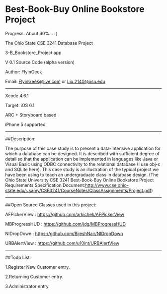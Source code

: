 Best-Book-Buy Online Bookstore Project
======================================

Progress: About 60%… :(

The Ohio State CSE 3241 Database Project

3-B_Bookstore_Project.app

V 0.1 Source Code (alpha version)

Author: FlyinGeek

Email: FlyinGeek@live.com or Liu.2140@osu.edu

--------------------------------

Xcode 4.6.1

Target: iOS 6.1

ARC + Storyboard based

iPhone 5 supported

--------------------------------

##Description:

The purpose of this case study is to present a data-intensive application for which a database can be designed. It is described with sufficient degree of detail so that the application can be implemented in languages like Java or Visual Basic using ODBC connectivity to the relational database (I use obj-c and SQLite here). This case study is an illustration of the typical project we have been using to teach an undergraduate class in database design.
(The Ohio State University CSE 3241 Best-Book-Buy Online Bookstore Project Requirements Specification Document:http://www.cse.ohio-state.edu/~samy/CSE3241/CourseNotes/ClassAssignments/Project.pdf)

--------------------------------

##Open Source Classes used in this project:

AFPickerView : https://github.com/arkichek/AFPickerView

MBProgressHUD : https://github.com/jdg/MBProgressHUD

NIDropDown : https://github.com/BijeshNair/NIDropDown

URBAlertView : https://github.com/u10int/URBAlertView

--------------------------------

##Todo List:

1.Register New Customer entry.

2.Returning Customer entry.

3.Administrator entry.

